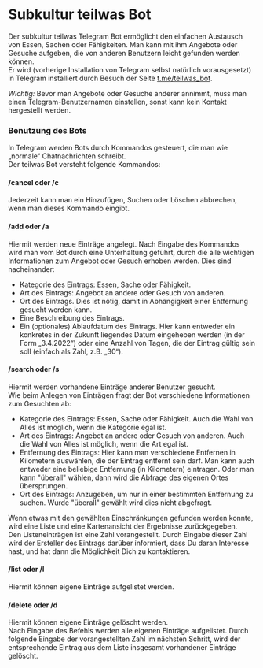 # Subkultur teilwas Bot
Der subkultur teilwas Telegram Bot ermöglicht den einfachen Austausch von Essen, Sachen oder Fähigkeiten. Man kann mit ihm Angebote oder Gesuche aufgeben, die von anderen Benutzern leicht gefunden werden können.  
Er wird (vorherige Installation von Telegram selbst natürlich vorausgesetzt) in Telegram installiert durch Besuch der Seite [t.me/teilwas_bot](https://t.me/teilwas_bot).  

_Wichtig:_ Bevor man Angebote oder Gesuche anderer annimmt, muss man einen Telegram-Benutzernamen einstellen, sonst kann kein Kontakt hergestellt werden.  

### Benutzung des Bots
In Telegram werden Bots durch Kommandos gesteuert, die man wie „normale“ Chatnachrichten schreibt.  
Der teilwas Bot versteht folgende Kommandos:

#### /cancel oder /c
Jederzeit kann man ein Hinzufügen, Suchen oder Löschen abbrechen, wenn man dieses Kommando eingibt.
#### /add oder /a
Hiermit werden neue Einträge angelegt. 
Nach Eingabe des Kommandos wird man vom Bot durch eine Unterhaltung geführt, durch die alle wichtigen Informationen zum Angebot oder Gesuch erhoben werden. Dies sind nacheinander:
* Kategorie des Eintrags: Essen, Sache oder Fähigkeit.
* Art des Eintrags: Angebot an andere oder Gesuch von anderen.
* Ort des Eintrags. Dies ist nötig, damit in Abhängigkeit einer Entfernung gesucht werden kann.
* Eine Beschreibung des Eintrags.
* Ein (optionales) Ablaufdatum des Eintrags. Hier kann entweder ein konkretes in der Zukunft liegendes Datum eingeheben werden (in der Form „3.4.2022“) oder eine Anzahl von Tagen, die der Eintrag gültig sein soll (einfach als Zahl, z.B. „30“).

#### /search oder /s
Hiermit werden vorhandene Einträge anderer Benutzer gesucht.  
Wie beim Anlegen von Einträgen fragt der Bot verschiedene Informationen zum Gesuchten ab:
* Kategorie des Eintrags: Essen, Sache oder Fähigkeit. Auch die Wahl von Alles ist möglich, wenn die Kategorie egal ist. 
* Art des Eintrags: Angebot an andere oder Gesuch von anderen. Auch die Wahl von Alles ist möglich, wenn die Art egal ist. 
* Entfernung des Eintrags: Hier kann man verschiedene Entfernen in Kilometern auswählen, die der Eintrag entfernt sein darf. 
Man kann auch entweder eine beliebige Entfernung (in Kilometern) eintragen. Oder man kann "überall" wählen, dann wird die Abfrage des eigenen Ortes übersprungen.
* Ort des Eintrags: Anzugeben, um nur in einer bestimmten Entfernung zu suchen. Wurde "überall" gewählt wird dies nicht abgefragt.  

Wenn etwas mit den gewählten Einschränkungen gefunden werden konnte, wird eine Liste und eine Kartenansicht der Ergebnisse zurückgegeben.  
Den Listeneinträgen ist eine Zahl vorangestellt. Durch Eingabe dieser Zahl wird der Ersteller des Eintrags darüber informiert, dass Du daran Interesse hast, und hat dann die 
Möglichkeit Dich zu kontaktieren.

#### /list oder /l
Hiermit können eigene Einträge aufgelistet werden. 

#### /delete oder /d
Hiermit können eigene Einträge gelöscht werden.  
Nach Eingabe des Befehls werden alle eigenen Einträge aufgelistet. Durch folgende Eingabe der vorangestellten Zahl im nächsten Schritt, wird der entsprechende Eintrag aus dem Liste insgesamt vorhandener Einträge gelöscht.  